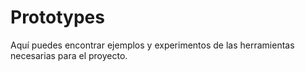 # Prototypes
Aquí puedes encontrar ejemplos y experimentos de las herramientas necesarias para el proyecto.
